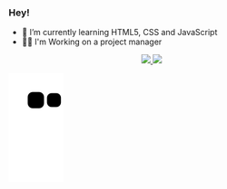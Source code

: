 ### Hey! 

- 🌱 I’m currently learning HTML5, CSS and JavaScript
- 🐱‍👤 I'm Working on a project manager


<div align="center">
  <a href="https://github.com/KarenAgg">
  <img height="180em" src="https://github-readme-stats.vercel.app/api?username=KarenAgg&show_icons=true&theme=gotham&include_all_commits=true&count_private=true"/>
  <img height="180em" src="https://github-readme-stats.vercel.app/api/top-langs/?username=KarenAgg&layout=compact&langs_count=7&theme=gotham"/>
</div>

  

   ![Snake animation](https://github.com/KarenAgg/KarenAgg/blob/output/github-contribution-grid-snake.svg)


